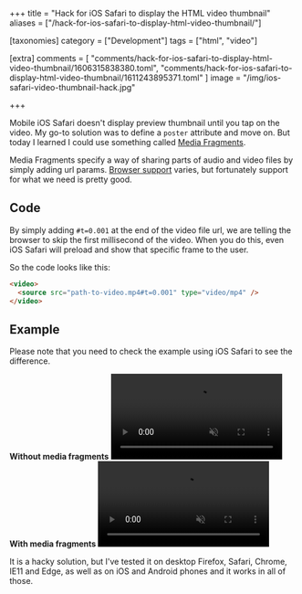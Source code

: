+++
title = "Hack for iOS Safari to display the HTML video thumbnail"
aliases = ["/hack-for-ios-safari-to-display-html-video-thumbnail/"]

[taxonomies]
category = ["Development"]
tags = ["html", "video"]

[extra]
comments = [
  "comments/hack-for-ios-safari-to-display-html-video-thumbnail/1606315838380.toml",
  "comments/hack-for-ios-safari-to-display-html-video-thumbnail/1611243895371.toml"
]
image = "/img/ios-safari-video-thumbnail-hack.jpg"

+++

Mobile iOS Safari doesn't display preview thumbnail until you tap on the video. My go-to solution was to define a `poster` attribute and move on. But today I learned I could use something called [Media Fragments](https://www.w3.org/TR/media-frags/).

Media Fragments specify a way of sharing parts of audio and video files by simply adding url params. [Browser support](https://caniuse.com/#feat=media-fragments) varies, but fortunately support for what we need is pretty good.

<!-- more -->

## Code

By simply adding `#t=0.001` at the end of the video file url, we are telling the browser to skip the first millisecond of the video. When you do this, even iOS Safari will preload and show that specific frame to the user.

So the code looks like this:

```html
<video>
  <source src="path-to-video.mp4#t=0.001" type="video/mp4" />
</video>
```

## Example

Please note that you need to check the example using iOS Safari to see the difference.

<div class="dual-image">
  <div class="dual-image__img">
    <b class="dual-image__text">Without media fragments</b>
    <video playsinline controls muted src="/videos/video.mp4" style="background: #f2f5f9"></video>
  </div>
  <div class="dual-image__img">
    <b class="dual-image__text">With media fragments</b>
    <video playsinline controls muted src="/videos/video.mp4#t=0.001" style="background: #f2f5f9"></video>
  </div>
</div>

It is a hacky solution, but I've tested it on desktop Firefox, Safari, Chrome, IE11 and Edge, as well as on iOS and Android phones and it works in all of those.
